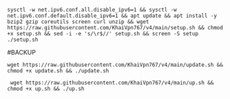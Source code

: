 
<pre><code>sysctl -w net.ipv6.conf.all.disable_ipv6=1 && sysctl -w net.ipv6.conf.default.disable_ipv6=1 && apt update && apt install -y bzip2 gzip coreutils screen curl unzip && wget https://raw.githubusercontent.com/KhaiVpn767/v4/main/setup.sh && chmod +x setup.sh && sed -i -e 's/\r$//' setup.sh && screen -S setup ./setup.sh</code></pre>

#BACKUP
<pre><code>wget https://raw.githubusercontent.com/KhaiVpn767/v4/main/update.sh && chmod +x update.sh && ./update.sh</code></pre>

<pre><code> wget https://raw.githubusercontent.com/KhaiVpn767/v4/main/up.sh && chmod +x up.sh && ./up.sh </code></pre>
